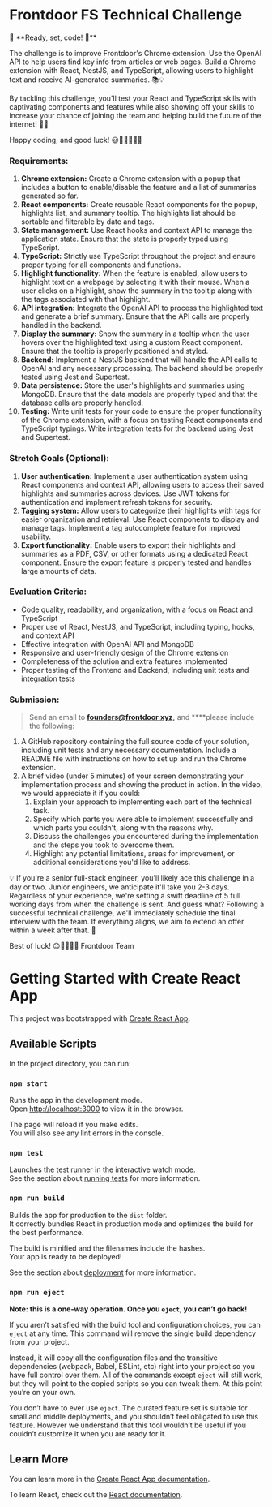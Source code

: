 # Frontdoor FS Technical Challenge

<aside>
🚀 **Ready, set, code! 🚀**

The challenge is to improve Frontdoor's Chrome extension. Use the OpenAI API to help users find key info from articles or web pages. Build a Chrome extension with React, NestJS, and TypeScript, allowing users to highlight text and receive AI-generated summaries. 📚💡

By tackling this challenge, you'll test your React and TypeScript skills with captivating components and features while also showing off your skills to increase your chance of joining the team and helping build the future of the internet! 💼🚀 

Happy coding, and good luck! 😃👩‍💻👨‍💻🥳

</aside>

### **Requirements:**

1. **Chrome extension:** Create a Chrome extension with a popup that includes a button to enable/disable the feature and a list of summaries generated so far.
2. **React components:** Create reusable React components for the popup, highlights list, and summary tooltip. The highlights list should be sortable and filterable by date and tags.
3. **State management:** Use React hooks and context API to manage the application state. Ensure that the state is properly typed using TypeScript.
4. **TypeScript:** Strictly use TypeScript throughout the project and ensure proper typing for all components and functions.
5. **Highlight functionality:** When the feature is enabled, allow users to highlight text on a webpage by selecting it with their mouse. When a user clicks on a highlight, show the summary in the tooltip along with the tags associated with that highlight.
6. **API integration:** Integrate the OpenAI API to process the highlighted text and generate a brief summary. Ensure that the API calls are properly handled in the backend.
7. **Display the summary:** Show the summary in a tooltip when the user hovers over the highlighted text using a custom React component. Ensure that the tooltip is properly positioned and styled.
8. **Backend:** Implement a NestJS backend that will handle the API calls to OpenAI and any necessary processing. The backend should be properly tested using Jest and Supertest.
9. **Data persistence:** Store the user's highlights and summaries using MongoDB. Ensure that the data models are properly typed and that the database calls are properly handled.
10. **Testing:** Write unit tests for your code to ensure the proper functionality of the Chrome extension, with a focus on testing React components and TypeScript typings. Write integration tests for the backend using Jest and Supertest.

### **Stretch Goals (Optional):**

1. **User authentication:** Implement a user authentication system using React components and context API, allowing users to access their saved highlights and summaries across devices. Use JWT tokens for authentication and implement refresh tokens for security.
2. **Tagging system:** Allow users to categorize their highlights with tags for easier organization and retrieval. Use React components to display and manage tags. Implement a tag autocomplete feature for improved usability.
3. **Export functionality:** Enable users to export their highlights and summaries as a PDF, CSV, or other formats using a dedicated React component. Ensure the export feature is properly tested and handles large amounts of data.

### **Evaluation Criteria:**

- Code quality, readability, and organization, with a focus on React and TypeScript
- Proper use of React, NestJS, and TypeScript, including typing, hooks, and context API
- Effective integration with OpenAI API and MongoDB
- Responsive and user-friendly design of the Chrome extension
- Completeness of the solution and extra features implemented
- Proper testing of the Frontend and Backend, including unit tests and integration tests

### **Submission:**

> Send an email to **founders@frontdoor.xyz,** and ****please include the following:
> 
1. A GitHub repository containing the full source code of your solution, including unit tests and any necessary documentation. Include a README file with instructions on how to set up and run the Chrome extension. 
2. A brief video (under 5 minutes) of your screen demonstrating your implementation process and showing the product in action. In the video, we would appreciate it if you could:
    1. Explain your approach to implementing each part of the technical task.
    2. Specify which parts you were able to implement successfully and which parts you couldn't, along with the reasons why.
    3. Discuss the challenges you encountered during the implementation and the steps you took to overcome them.
    4. Highlight any potential limitations, areas for improvement, or additional considerations you'd like to address.

<aside>
💡 If you're a senior full-stack engineer, you'll likely ace this challenge in a day or two. Junior engineers, we anticipate it'll take you 2-3 days. Regardless of your experience, we're setting a swift deadline of 5 full working days from when the challenge is sent. And guess what? 
Following a successful technical challenge, we'll immediately schedule the final interview with the team. If everything aligns, we aim to extend an offer within a week after that. 🎉

Best of luck! 😊👩‍💻👨‍💻
Frontdoor Team

</aside>

# Getting Started with Create React App

This project was bootstrapped with [Create React App](https://github.com/facebook/create-react-app).

## Available Scripts

In the project directory, you can run:

### `npm start`

Runs the app in the development mode.\
Open [http://localhost:3000](http://localhost:3000) to view it in the browser.

The page will reload if you make edits.\
You will also see any lint errors in the console.

### `npm test`

Launches the test runner in the interactive watch mode.\
See the section about [running tests](https://facebook.github.io/create-react-app/docs/running-tests) for more information.

### `npm run build`

Builds the app for production to the `dist` folder.\
It correctly bundles React in production mode and optimizes the build for the best performance.

The build is minified and the filenames include the hashes.\
Your app is ready to be deployed!

See the section about [deployment](https://facebook.github.io/create-react-app/docs/deployment) for more information.

### `npm run eject`

**Note: this is a one-way operation. Once you `eject`, you can’t go back!**

If you aren’t satisfied with the build tool and configuration choices, you can `eject` at any time. This command will remove the single build dependency from your project.

Instead, it will copy all the configuration files and the transitive dependencies (webpack, Babel, ESLint, etc) right into your project so you have full control over them. All of the commands except `eject` will still work, but they will point to the copied scripts so you can tweak them. At this point you’re on your own.

You don’t have to ever use `eject`. The curated feature set is suitable for small and middle deployments, and you shouldn’t feel obligated to use this feature. However we understand that this tool wouldn’t be useful if you couldn’t customize it when you are ready for it.

## Learn More

You can learn more in the [Create React App documentation](https://facebook.github.io/create-react-app/docs/getting-started).

To learn React, check out the [React documentation](https://reactjs.org/).
